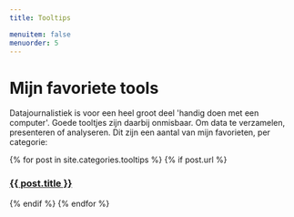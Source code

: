 ```yaml
---
title: Tooltips

menuitem: false
menuorder: 5
---
```


# Mijn favoriete tools

Datajournalistiek is voor een heel groot deel 'handig doen met een computer'. Goede tooltjes zijn daarbij onmisbaar. Om data te verzamelen, presenteren of analyseren. Dit zijn een aantal van mijn favorieten, per categorie:
<div>
{% for post in site.categories.tooltips %}
    {% if post.url %}
         <h3><a href="{{ post.url }}">{{ post.title }}</a></h3>
    {% endif %}
 {% endfor %}
</div>
